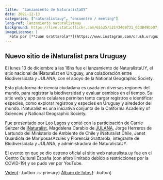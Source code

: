 ```yaml
---
title:  "Lanzamiento de NaturalistaUY"
date: 2021-12-13
categories: ["naturalistauy", "encuentro / meeting"]
lang-ref: lanzamiento naturalistauy
background: https://live.staticflickr.com/65535/52143468731_03d849bb07_k.jpg
imageLicense: |
  Foto por [**Juan Grattarola**](https://www.instagram.com/crush.uruguay/)
---
```


## Nuevo sitio de iNaturalist para Uruguay

El lunes 13 de diciembre a las 18hs fue el lanzamiento de NaturalistaUY, el sitio nacional de iNaturalist en Uruguay, una colaboración entre Biodiversidata y JULANA, con el apoyo de la National Geographic Society.

Esta plataforma de ciencia ciudadana es usada en diversas regiones del mundo, para registrar la biodiversidad y evaluar cambios en el tiempo. Su sitio web y app para celulares permiten tanto cargar registros e identificar especies, como explorar registros y especies en Uruguay y alrededor del mundo. iNaturalist es una iniciativa conjunta de la California Academy of Sciences y National Geographic Society.

Fue presentado por Leo Lagos y contó con la participación de Carrie Seltzer de [iNaturalist](https://inaturalist.org), Magdalena Carabio de [JULANA](https://julana.org), Jorge Herreros de Lartundo del Ministerio de Ambiente de Chile y iNaturalist Chile, Janet Guardiola de MariposasAzules y Florencia Grattarola, integrante de Biodiversidata y JULANA, y administradora de NaturalistaUY.

El evento en que se dio estreno oficial al sitio web naturalista.uy fue en el Centro Cultural España (con aforo limitado debido a restricciones por la COVID-19) y se pudo ver por YouTube.

[Video](https://www.youtube.com/embed/4YIEEYCUf8Q){: .button .is-primary} [Álbum de fotos](https://www.flickr.com/photos/biodiversidata/albums/72177720299766414){: .button}
